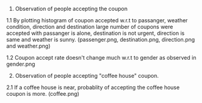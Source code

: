 1. Observation of people accepting the coupon

1.1 By plotting histogram of coupon accepted w.r.t to passanger, weather condition, direction and destination large number of coupons were accepted with passanger is alone, destination is not urgent, direction is same and weather is sunny. (passenger.png, destination.png, direction.png and weather.png)

1.2 Coupon accept rate doesn't change much w.r.t to gender as observed in gender.png

2. Observation of people accepting "coffee house" coupon.

2.1 If a coffee house is near, probablity of accepting the coffee house coupon is more. (coffee.png)
